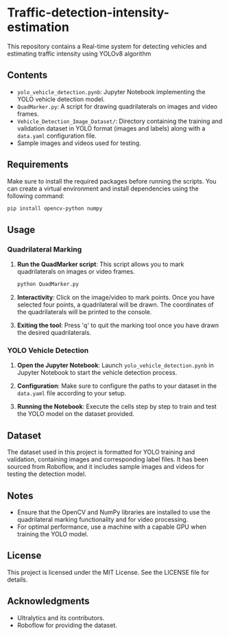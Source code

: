 # Traffic-detection-intensity-estimation
 This repository contains a Real-time system for detecting vehicles and estimating traffic intensity using YOLOv8 algorithm

## Contents

- `yolo_vehicle_detection.pynb`: Jupyter Notebook implementing the YOLO vehicle detection model.
- `QuadMarker.py`: A script for drawing quadrilaterals on images and video frames.
- `Vehicle_Detection_Image_Dataset/`: Directory containing the training and validation dataset in YOLO format (images and labels) along with a `data.yaml` configuration file.
- Sample images and videos used for testing.

## Requirements

Make sure to install the required packages before running the scripts. You can create a virtual environment and install dependencies using the following command:

```bash
pip install opencv-python numpy
```

## Usage

### Quadrilateral Marking

1. **Run the QuadMarker script**: This script allows you to mark quadrilaterals on images or video frames.

   ```bash
   python QuadMarker.py
   ```

2. **Interactivity**: Click on the image/video to mark points. Once you have selected four points, a quadrilateral will be drawn. The coordinates of the quadrilaterals will be printed to the console.

3. **Exiting the tool**: Press 'q' to quit the marking tool once you have drawn the desired quadrilaterals.

### YOLO Vehicle Detection

1. **Open the Jupyter Notebook**: Launch `yolo_vehicle_detection.pynb` in Jupyter Notebook to start the vehicle detection process.

2. **Configuration**: Make sure to configure the paths to your dataset in the `data.yaml` file according to your setup.

3. **Running the Notebook**: Execute the cells step by step to train and test the YOLO model on the dataset provided.

## Dataset

The dataset used in this project is formatted for YOLO training and validation, containing images and corresponding label files. It has been sourced from Roboflow, and it includes sample images and videos for testing the detection model.

## Notes

- Ensure that the OpenCV and NumPy libraries are installed to use the quadrilateral marking functionality and for video processing.
- For optimal performance, use a machine with a capable GPU when training the YOLO model.

## License

This project is licensed under the MIT License. See the LICENSE file for details.

## Acknowledgments

- Ultralytics and its contributors.
- Roboflow for providing the dataset.
